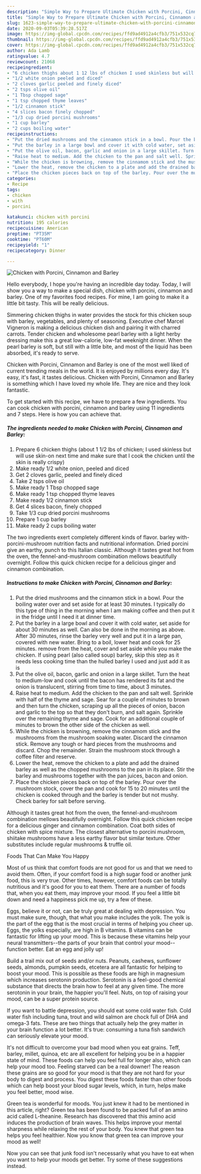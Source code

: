 ```yaml
---
description: "Simple Way to Prepare Ultimate Chicken with Porcini, Cinnamon and Barley"
title: "Simple Way to Prepare Ultimate Chicken with Porcini, Cinnamon and Barley"
slug: 1623-simple-way-to-prepare-ultimate-chicken-with-porcini-cinnamon-and-barley
date: 2020-09-03T05:39:28.517Z
image: https://img-global.cpcdn.com/recipes/ffd9ad4912a4cfb3/751x532cq70/chicken-with-porcini-cinnamon-and-barley-recipe-main-photo.jpg
thumbnail: https://img-global.cpcdn.com/recipes/ffd9ad4912a4cfb3/751x532cq70/chicken-with-porcini-cinnamon-and-barley-recipe-main-photo.jpg
cover: https://img-global.cpcdn.com/recipes/ffd9ad4912a4cfb3/751x532cq70/chicken-with-porcini-cinnamon-and-barley-recipe-main-photo.jpg
author: Ada Lamb
ratingvalue: 4.7
reviewcount: 21068
recipeingredient:
- "6 chicken thighs about 1 12 lbs of chicken I used skinless but will use skinon next time and make sure that I cook the chicken until the skin is really crispy"
- "1/2 white onion peeled and diced"
- "2 cloves garlic peeled and finely diced"
- "2 tsps olive oil"
- "1 Tbsp chopped sage"
- "1 tsp chopped thyme leaves"
- "1/2 cinnamon stick"
- "4 slices bacon finely chopped"
- "1/3 cup dried porcini mushrooms"
- "1 cup barley"
- "2 cups boiling water"
recipeinstructions:
- "Put the dried mushrooms and the cinnamon stick in a bowl. Pour the boiling water over and set aside for at least 30 minutes. I typically do this type of thing in the morning when I am making coffee and then put it in the fridge until I need it at dinner time."
- "Put the barley in a large bowl and cover it with cold water, set aside for about 30 minutes as well. Can also be done in the morning as above. After 30 minutes, rinse the barley very well and put it in a large pan, covered with new water. Bring to a boil, lower heat and cook for 25 minutes. remove from the heat, cover and set aside while you make the chicken. If using pearl (also called soup) barley, skip this step as it needs less cooking time than the hulled barley I used and just add it as is"
- "Put the olive oil, bacon, garlic and onion in a large skillet. Turn the heat to medium-low and cook until the bacon has rendered its fat and the onion is translucent, stirring from time to time, about 3 minutes."
- "Raise heat to medium. Add the chicken to the pan and salt well. Sprinkle with half of the thyme and sage. Sear for a couple of minutes to brown and then turn the chicken, scraping up all the pieces of onion, bacon and garlic to the top so that they don&#39;t burn, and salt again. Sprinkle over the remaining thyme and sage. Cook for an additional couple of minutes to brown the other side of the chicken as well."
- "While the chicken is browning, remove the cinnamom stick and the mushrooms from the mushroom soaking water. Discard the cinnamon stick. Remove any tough or hard pieces from the mushrooms and discard. Chop the remainder. Strain the mushroom stock through a coffee filter and reserve."
- "Lower the heat, remove the chicken to a plate and add the drained barley as well as the chopped mushrooms to the pan in its place. Stir the barley and mushrooms together with the pan juices, bacon and onion."
- "Place the chicken pieces back on top of the barley. Pour over the mushroom stock, cover the pan and cook for 15 to 20 minutes until the chicken is cooked through and the barley is tender but not mushy. Check barley for salt before serving."
categories:
- Recipe
tags:
- chicken
- with
- porcini

katakunci: chicken with porcini 
nutrition: 195 calories
recipecuisine: American
preptime: "PT35M"
cooktime: "PT60M"
recipeyield: "1"
recipecategory: Dinner

---
```



![Chicken with Porcini, Cinnamon and Barley](https://img-global.cpcdn.com/recipes/ffd9ad4912a4cfb3/751x532cq70/chicken-with-porcini-cinnamon-and-barley-recipe-main-photo.jpg)

Hello everybody, I hope you're having an incredible day today. Today, I will show you a way to make a special dish, chicken with porcini, cinnamon and barley. One of my favorites food recipes. For mine, I am going to make it a little bit tasty. This will be really delicious.

Simmering chicken thighs in water provides the stock for this chicken soup with barley, vegetables, and plenty of seasoning. Executive chef Marcel Vigneron is making a delicious chicken dish and pairing it with charred carrots. Tender chicken and wholesome pearl barley with a light herby dressing make this a great low-calorie, low-fat weeknight dinner. When the pearl barley is soft, but still with a little bite, and most of the liquid has been absorbed, it&#39;s ready to serve.

Chicken with Porcini, Cinnamon and Barley is one of the most well liked of current trending meals in the world. It is enjoyed by millions every day. It's easy, it's fast, it tastes delicious. Chicken with Porcini, Cinnamon and Barley is something which I have loved my whole life. They are nice and they look fantastic.


To get started with this recipe, we have to prepare a few ingredients. You can cook chicken with porcini, cinnamon and barley using 11 ingredients and 7 steps. Here is how you can achieve that.

<!--inarticleads1-->

##### The ingredients needed to make Chicken with Porcini, Cinnamon and Barley:

1. Prepare 6 chicken thighs (about 1 1/2 lbs of chicken; I used skinless but will use skin-on next time and make sure that I cook the chicken until the skin is really crispy)
1. Make ready 1/2 white onion, peeled and diced
1. Get 2 cloves garlic, peeled and finely diced
1. Take 2 tsps olive oil
1. Make ready 1 Tbsp chopped sage
1. Make ready 1 tsp chopped thyme leaves
1. Make ready 1/2 cinnamon stick
1. Get 4 slices bacon, finely chopped
1. Take 1/3 cup dried porcini mushrooms
1. Prepare 1 cup barley
1. Make ready 2 cups boiling water


The two ingredients exert completely different kinds of flavor. barley with-porcini-mushroom nutrition facts and nutritional information. Dried porcini give an earthy, punch to this Italian classic. Although it tastes great hot from the oven, the fennel-and-mushroom combination mellows beautifully overnight. Follow this quick chicken recipe for a delicious ginger and cinnamon combination. 

<!--inarticleads2-->

##### Instructions to make Chicken with Porcini, Cinnamon and Barley:

1. Put the dried mushrooms and the cinnamon stick in a bowl. Pour the boiling water over and set aside for at least 30 minutes. I typically do this type of thing in the morning when I am making coffee and then put it in the fridge until I need it at dinner time.
1. Put the barley in a large bowl and cover it with cold water, set aside for about 30 minutes as well. Can also be done in the morning as above. After 30 minutes, rinse the barley very well and put it in a large pan, covered with new water. Bring to a boil, lower heat and cook for 25 minutes. remove from the heat, cover and set aside while you make the chicken. If using pearl (also called soup) barley, skip this step as it needs less cooking time than the hulled barley I used and just add it as is
1. Put the olive oil, bacon, garlic and onion in a large skillet. Turn the heat to medium-low and cook until the bacon has rendered its fat and the onion is translucent, stirring from time to time, about 3 minutes.
1. Raise heat to medium. Add the chicken to the pan and salt well. Sprinkle with half of the thyme and sage. Sear for a couple of minutes to brown and then turn the chicken, scraping up all the pieces of onion, bacon and garlic to the top so that they don&#39;t burn, and salt again. Sprinkle over the remaining thyme and sage. Cook for an additional couple of minutes to brown the other side of the chicken as well.
1. While the chicken is browning, remove the cinnamom stick and the mushrooms from the mushroom soaking water. Discard the cinnamon stick. Remove any tough or hard pieces from the mushrooms and discard. Chop the remainder. Strain the mushroom stock through a coffee filter and reserve.
1. Lower the heat, remove the chicken to a plate and add the drained barley as well as the chopped mushrooms to the pan in its place. Stir the barley and mushrooms together with the pan juices, bacon and onion.
1. Place the chicken pieces back on top of the barley. Pour over the mushroom stock, cover the pan and cook for 15 to 20 minutes until the chicken is cooked through and the barley is tender but not mushy. Check barley for salt before serving.


Although it tastes great hot from the oven, the fennel-and-mushroom combination mellows beautifully overnight. Follow this quick chicken recipe for a delicious ginger and cinnamon combination. Coat both sides of chicken with spice mixture. The closest alternative to porcini mushroom, shiitake mushrooms have a less earthy flavor but similar texture. Other substitutes include regular mushrooms &amp; truffle oil. 

Foods That Can Make You Happy


Most of us think that comfort foods are not good for us and that we need to avoid them. Often, if your comfort food is a high sugar food or another junk food, this is very true. Other times, however, comfort foods can be totally nutritious and it's good for you to eat them. There are a number of foods that, when you eat them, may improve your mood. If you feel a little bit down and need a happiness pick me up, try a few of these.

Eggs, believe it or not, can be truly great at dealing with depression. You must make sure, though, that what you make includes the yolk. The yolk is the part of the egg that is the most crucial in terms of helping you cheer up. Eggs, the yolks especially, are high in B vitamins. B vitamins can be fantastic for lifting up your mood. This is because these vitamins help your neural transmitters--the parts of your brain that control your mood--function better. Eat an egg and jolly up!

Build a trail mix out of seeds and/or nuts. Peanuts, cashews, sunflower seeds, almonds, pumpkin seeds, etcetera are all fantastic for helping to boost your mood. This is possible as these foods are high in magnesium which increases serotonin production. Serotonin is a feel-good chemical substance that directs the brain how to feel at any given time. The more serotonin in your brain, the happier you'll feel. Nuts, on top of raising your mood, can be a super protein source.

If you want to battle depression, you should eat some cold water fish. Cold water fish including tuna, trout and wild salmon are chock full of DHA and omega-3 fats. These are two things that actually help the grey matter in your brain function a lot better. It's true: consuming a tuna fish sandwich can seriously elevate your mood. 

It's not difficult to overcome your bad mood when you eat grains. Teff, barley, millet, quinoa, etc are all excellent for helping you be in a happier state of mind. These foods can help you feel full for longer also, which can help your mood too. Feeling starved can be a real downer! The reason these grains are so good for your mood is that they are not hard for your body to digest and process. You digest these foods faster than other foods which can help boost your blood sugar levels, which, in turn, helps make you feel better, mood wise.

Green tea is wonderful for moods. You just knew it had to be mentioned in this article, right? Green tea has been found to be packed full of an amino acid called L-theanine. Research has discovered that this amino acid induces the production of brain waves. This helps improve your mental sharpness while relaxing the rest of your body. You knew that green tea helps you feel healthier. Now you know that green tea can improve your mood as well!

Now you can see that junk food isn't necessarily what you have to eat when you want to help your moods get better. Try  some  of  these  suggestions  instead.

